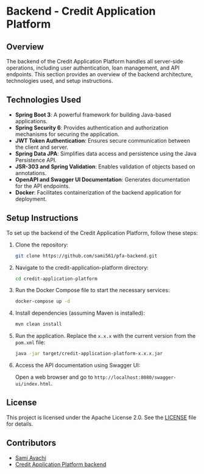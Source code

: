 # Backend - Credit Application Platform

## Overview

The backend of the Credit Application Platform handles all server-side operations, including user authentication, loan management, and API endpoints. This section provides an overview of the backend architecture, technologies used, and setup instructions.

## Technologies Used

- **Spring Boot 3**: A powerful framework for building Java-based applications.
- **Spring Security 6**: Provides authentication and authorization mechanisms for securing the application.
- **JWT Token Authentication**: Ensures secure communication between the client and server.
- **Spring Data JPA**: Simplifies data access and persistence using the Java Persistence API.
- **JSR-303 and Spring Validation**: Enables validation of objects based on annotations.
- **OpenAPI and Swagger UI Documentation**: Generates documentation for the API endpoints.
- **Docker**: Facilitates containerization of the backend application for deployment.

## Setup Instructions

To set up the backend of the Credit Application Platform, follow these steps:

1. Clone the repository:

   ```bash
   git clone https://github.com/sami561/pfa-backend.git
   ```

2. Navigate to the credit-application-platform directory:

   ```bash
   cd credit-application-platform
   ```

3. Run the Docker Compose file to start the necessary services:

   ```bash
   docker-compose up -d
   ```

4. Install dependencies (assuming Maven is installed):

   ```bash
   mvn clean install
   ```

5. Run the application. Replace the `x.x.x` with the current version from the `pom.xml` file:

   ```bash
   java -jar target/credit-application-platform-x.x.x.jar
   ```

6. Access the API documentation using Swagger UI:

   Open a web browser and go to `http://localhost:8080/swagger-ui/index.html`.

## License

This project is licensed under the Apache License 2.0. See the [LICENSE](LICENSE) file for details.

## Contributors

- [Sami Ayachi](https://github.com/sami561)
- [Credit Application Platform backend ](https://github.com/sami561/pfa-backend.git)
